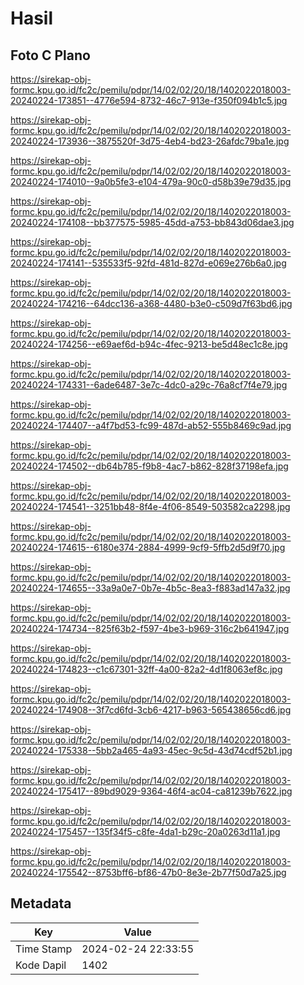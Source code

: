 # Hasil

## Foto C Plano

https://sirekap-obj-formc.kpu.go.id/fc2c/pemilu/pdpr/14/02/02/20/18/1402022018003-20240224-173851--4776e594-8732-46c7-913e-f350f094b1c5.jpg

https://sirekap-obj-formc.kpu.go.id/fc2c/pemilu/pdpr/14/02/02/20/18/1402022018003-20240224-173936--3875520f-3d75-4eb4-bd23-26afdc79ba1e.jpg

https://sirekap-obj-formc.kpu.go.id/fc2c/pemilu/pdpr/14/02/02/20/18/1402022018003-20240224-174010--9a0b5fe3-e104-479a-90c0-d58b39e79d35.jpg

https://sirekap-obj-formc.kpu.go.id/fc2c/pemilu/pdpr/14/02/02/20/18/1402022018003-20240224-174108--bb377575-5985-45dd-a753-bb843d06dae3.jpg

https://sirekap-obj-formc.kpu.go.id/fc2c/pemilu/pdpr/14/02/02/20/18/1402022018003-20240224-174141--535533f5-92fd-481d-827d-e069e276b6a0.jpg

https://sirekap-obj-formc.kpu.go.id/fc2c/pemilu/pdpr/14/02/02/20/18/1402022018003-20240224-174216--64dcc136-a368-4480-b3e0-c509d7f63bd6.jpg

https://sirekap-obj-formc.kpu.go.id/fc2c/pemilu/pdpr/14/02/02/20/18/1402022018003-20240224-174256--e69aef6d-b94c-4fec-9213-be5d48ec1c8e.jpg

https://sirekap-obj-formc.kpu.go.id/fc2c/pemilu/pdpr/14/02/02/20/18/1402022018003-20240224-174331--6ade6487-3e7c-4dc0-a29c-76a8cf7f4e79.jpg

https://sirekap-obj-formc.kpu.go.id/fc2c/pemilu/pdpr/14/02/02/20/18/1402022018003-20240224-174407--a4f7bd53-fc99-487d-ab52-555b8469c9ad.jpg

https://sirekap-obj-formc.kpu.go.id/fc2c/pemilu/pdpr/14/02/02/20/18/1402022018003-20240224-174502--db64b785-f9b8-4ac7-b862-828f37198efa.jpg

https://sirekap-obj-formc.kpu.go.id/fc2c/pemilu/pdpr/14/02/02/20/18/1402022018003-20240224-174541--3251bb48-8f4e-4f06-8549-503582ca2298.jpg

https://sirekap-obj-formc.kpu.go.id/fc2c/pemilu/pdpr/14/02/02/20/18/1402022018003-20240224-174615--6180e374-2884-4999-9cf9-5ffb2d5d9f70.jpg

https://sirekap-obj-formc.kpu.go.id/fc2c/pemilu/pdpr/14/02/02/20/18/1402022018003-20240224-174655--33a9a0e7-0b7e-4b5c-8ea3-f883ad147a32.jpg

https://sirekap-obj-formc.kpu.go.id/fc2c/pemilu/pdpr/14/02/02/20/18/1402022018003-20240224-174734--825f63b2-f597-4be3-b969-316c2b641947.jpg

https://sirekap-obj-formc.kpu.go.id/fc2c/pemilu/pdpr/14/02/02/20/18/1402022018003-20240224-174823--c1c67301-32ff-4a00-82a2-4d1f8063ef8c.jpg

https://sirekap-obj-formc.kpu.go.id/fc2c/pemilu/pdpr/14/02/02/20/18/1402022018003-20240224-174908--3f7cd6fd-3cb6-4217-b963-565438656cd6.jpg

https://sirekap-obj-formc.kpu.go.id/fc2c/pemilu/pdpr/14/02/02/20/18/1402022018003-20240224-175338--5bb2a465-4a93-45ec-9c5d-43d74cdf52b1.jpg

https://sirekap-obj-formc.kpu.go.id/fc2c/pemilu/pdpr/14/02/02/20/18/1402022018003-20240224-175417--89bd9029-9364-46f4-ac04-ca81239b7622.jpg

https://sirekap-obj-formc.kpu.go.id/fc2c/pemilu/pdpr/14/02/02/20/18/1402022018003-20240224-175457--135f34f5-c8fe-4da1-b29c-20a0263d11a1.jpg

https://sirekap-obj-formc.kpu.go.id/fc2c/pemilu/pdpr/14/02/02/20/18/1402022018003-20240224-175542--8753bff6-bf86-47b0-8e3e-2b77f50d7a25.jpg


## Metadata

| Key        | Value               |
| ---------- | ------------------- |
| Time Stamp | 2024-02-24 22:33:55 |
| Kode Dapil | 1402                |



